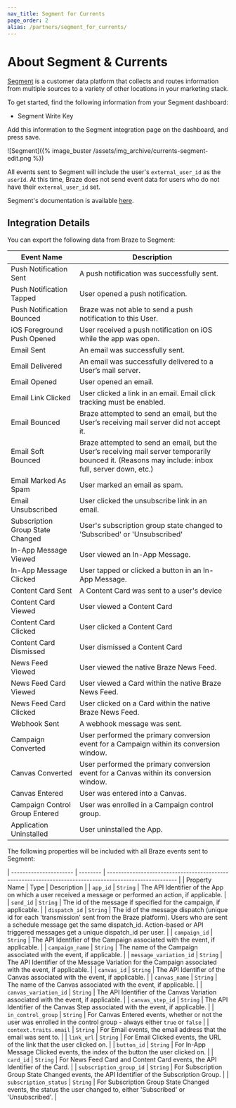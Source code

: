 ```yaml
---
nav_title: Segment for Currents
page_order: 2
alias: /partners/segment_for_currents/
---
```


# About Segment & Currents

[Segment](https://segment.com) is a customer data platform that collects and routes information from multiple sources to a variety of other locations in your marketing stack.

To get started, find the following information from your Segment dashboard:

-   Segment Write Key

Add this information to the Segment integration page on the dashboard, and press save.

![Segment]({% image_buster /assets/img_archive/currents-segment-edit.png %})

All events sent to Segment will include the user's `external_user_id` as the `userId`. At this time, Braze does not send event data for users who do not have their `external_user_id` set.

Segment's documentation is available [here](https://segment.com/docs/sources/cloud-apps/appboy/).

## Integration Details

You can export the following data from Braze to Segment:

| Event Name                     | Description                                                                                                   |
| ------------------------------ | ------------------------------------------------------------------------------------------------------------- |
| Push Notification Sent         | A push notification was successfully sent.                                                                    |
| Push Notification Tapped       | User opened a push notification.                                                                              |
| Push Notification Bounced      | Braze was not able to send a push notification to this User.                                                  |
| iOS Foreground Push Opened     | User received a push notification on iOS while the app was open.                                              |
| Email Sent                     | An email was successfully sent.                                                                               |
| Email Delivered                | An email was successfully delivered to a User’s mail server.                                                  |
| Email Opened                   | User opened an email.                                                                                         |
| Email Link Clicked             | User clicked a link in an email. Email click tracking must be enabled.                                        |
| Email Bounced                  | Braze attempted to send an email, but the User’s receiving mail server did not accept it.                     |
| Email Soft Bounced             | Braze attempted to send an email, but the User’s receiving mail server temporarily bounced it. (Reasons may include: inbox full, server down, etc.) |
| Email Marked As Spam           | User marked an email as spam.                                                                                 |
| Email Unsubscribed             | User clicked the unsubscribe link in an email.                                                                |
| Subscription Group State Changed | User's subscription group state changed to 'Subscribed' or 'Unsubscribed'                                   |
| In-App Message Viewed          | User viewed an In-App Message.                                                                                |
| In-App Message Clicked         | User tapped or clicked a button in an In-App Message.                                                         |
| Content Card Sent              | A Content Card was sent to a user's device                                                                    |
| Content Card Viewed            | User viewed a Content Card                                                                                    |
| Content Card Clicked           | User clicked a Content Card                                                                                   |
| Content Card Dismissed         | User dismissed a Content Card                                                                                 |
| News Feed Viewed               | User viewed the native Braze News Feed.                                                                       |
| News Feed Card Viewed          | User viewed a Card within the native Braze News Feed.                                                         |
| News Feed Card Clicked         | User clicked on a Card within the native Braze News Feed.                                                     |
| Webhook Sent                   | A webhook message was sent.                                                                                   |
| Campaign Converted             | User performed the primary conversion event for a Campaign within its conversion window.                      |
| Canvas Converted               | User performed the primary conversion event for a Canvas within its conversion window.                        |
| Canvas Entered                 | User was entered into a Canvas.                                                                               |
| Campaign Control Group Entered | User was enrolled in a Campaign control group.                                                                |
| Application Uninstalled        | User uninstalled the App.                                                                                     |

The following properties will be included with all Braze events sent to Segment:

| ---------------------- | -------- | -------------------------------------------------------------------------------------------------------        |
| Property Name          | Type     | Description                                                                                                    |
| `app_id`               | `String` | The API Identifier of the App on which a user received a message or performed an action, if applicable.        |
| `send_id`              | `String` | The id of the message if specified for the campaign, if applicable.                                            |
| `dispatch_id`          | `String` | The id of the message dispatch (unique id for each 'transmission' sent from the Braze platform). Users who are sent a schedule message get the same dispatch_id. Action-based or API triggered messages get a unique dispatch_id per user. |
| `campaign_id`          | `String` | The API Identifier of the Campaign associated with the event, if applicable.                                   |
| `campaign_name`        | `String` | The name of the Campaign associated with the event, if applicable.                                             |
| `message_variation_id` | `String` | The API Identifier of the Message Variation for the Campaign associated with the event, if applicable.         |
| `canvas_id`            | `String` | The API Identifier of the Canvas associated with the event, if applicable.                                     |
| `canvas_name`          | `String` | The name of the Canvas associated with the event, if applicable.                                               |
| `canvas_variation_id`  | `String` | The API Identifier of the Canvas Variation associated with the event, if applicable.                           |
| `canvas_step_id`       | `String` | The API Identifier of the Canvas Step associated with the event, if applicable.                                |
| `in_control_group`     | `String` | For Canvas Entered events, whether or not the user was enrolled in the control group - always either `true` or `false` |
| `context.traits.email` | `String` | For Email events, the email address that the email was sent to.                                                |
| `link_url`             | `String` | For Email Clicked events, the URL of the link that the user clicked on.                                        |
| `button_id`            | `String` | For In-App Message Clicked events, the index of the button the user clicked on.                                |
| `card_id`              | `String` | For News Feed Card and Content Card events, the API Identifier of the Card.                                    |
| `subscription_group_id` | `String` | For Subscription Group State Changed events, the API Identifier of the Subscription Group.                    |
| `subscription_status`  | `String` | For Subscription Group State Changed events, the status the user changed to, either 'Subscribed' or 'Unsubscribed'. |
